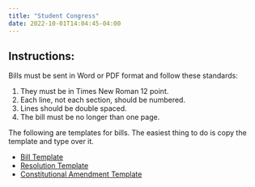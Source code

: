 ```yaml
---
title: "Student Congress"
date: 2022-10-01T14:04:45-04:00
---
```


##  Instructions:
Bills must be sent in Word or PDF format and follow these standards:

1. They must be in Times New Roman 12 point.
2. Each line, not each section, should be numbered.
3. Lines should be double spaced.
4. The bill must be no longer than one page.

The following are templates for bills.  The easiest thing to do is copy the template and type over it.

* [Bill Template](/bill_template.docx)
* [Resolution Template](/resultion_template.docx)
* [Constitutional Amendment Template](/constitutional_amendment_template.docx)